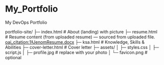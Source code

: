 # My_Portfolio
My DevOps Portfolio

portfolio-site/
├─ index.html            # About (landing) with picture
├─ resume.html           # Resume content (from uploaded resume) — sourced from uploaded file.  [oai_citation:1‡JenomResume.docx](file-service://file-DfgWaC8Kv3fw38Z3ppphdZ)
├─ ksa.html              # Knowledge, Skills & Abilities
├─ cover-letter.html     # Cover letter
├─ assets/
│  ├─ styles.css
│  ├─ script.js
│  ├─ profile.jpg        # replace with your photo
│  └─ favicon.png        # optional